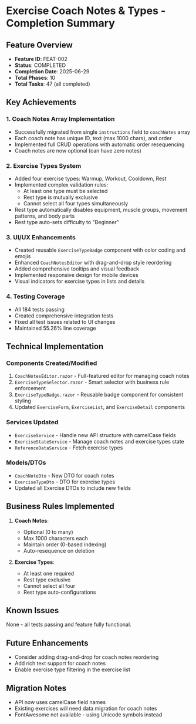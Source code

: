 # Exercise Coach Notes & Types - Completion Summary

## Feature Overview
- **Feature ID**: FEAT-002
- **Status**: COMPLETED
- **Completion Date**: 2025-06-29
- **Total Phases**: 10
- **Total Tasks**: 47 (all completed)

## Key Achievements

### 1. Coach Notes Array Implementation
- Successfully migrated from single `instructions` field to `coachNotes` array
- Each coach note has unique ID, text (max 1000 chars), and order
- Implemented full CRUD operations with automatic order resequencing
- Coach notes are now optional (can have zero notes)

### 2. Exercise Types System
- Added four exercise types: Warmup, Workout, Cooldown, Rest
- Implemented complex validation rules:
  - At least one type must be selected
  - Rest type is mutually exclusive
  - Cannot select all four types simultaneously
- Rest type automatically disables equipment, muscle groups, movement patterns, and body parts
- Rest type auto-sets difficulty to "Beginner"

### 3. UI/UX Enhancements
- Created reusable `ExerciseTypeBadge` component with color coding and emojis
- Enhanced `CoachNotesEditor` with drag-and-drop style reordering
- Added comprehensive tooltips and visual feedback
- Implemented responsive design for mobile devices
- Visual indicators for exercise types in lists and details

### 4. Testing Coverage
- All 184 tests passing
- Created comprehensive integration tests
- Fixed all test issues related to UI changes
- Maintained 55.26% line coverage

## Technical Implementation

### Components Created/Modified
1. `CoachNotesEditor.razor` - Full-featured editor for managing coach notes
2. `ExerciseTypeSelector.razor` - Smart selector with business rule enforcement
3. `ExerciseTypeBadge.razor` - Reusable badge component for consistent styling
4. Updated `ExerciseForm`, `ExerciseList`, and `ExerciseDetail` components

### Services Updated
- `ExerciseService` - Handle new API structure with camelCase fields
- `ExerciseStateService` - Manage coach notes and exercise types state
- `ReferenceDataService` - Fetch exercise types

### Models/DTOs
- `CoachNoteDto` - New DTO for coach notes
- `ExerciseTypeDto` - DTO for exercise types
- Updated all Exercise DTOs to include new fields

## Business Rules Implemented
1. **Coach Notes**:
   - Optional (0 to many)
   - Max 1000 characters each
   - Maintain order (0-based indexing)
   - Auto-resequence on deletion

2. **Exercise Types**:
   - At least one required
   - Rest type exclusive
   - Cannot select all four
   - Rest type auto-configurations

## Known Issues
None - all tests passing and feature fully functional.

## Future Enhancements
- Consider adding drag-and-drop for coach notes reordering
- Add rich text support for coach notes
- Enable exercise type filtering in the exercise list

## Migration Notes
- API now uses camelCase field names
- Existing exercises will need data migration for coach notes
- FontAwesome not available - using Unicode symbols instead